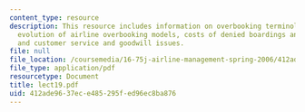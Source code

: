 ```yaml
---
content_type: resource
description: This resource includes information on overbooking terminology and relationships,
  evolution of airline overbooking models, costs of denied boardings and spoilage,
  and customer service and goodwill issues.
file: null
file_location: /coursemedia/16-75j-airline-management-spring-2006/412ade9637ece485295fed96ec8ba876_lect19.pdf
file_type: application/pdf
resourcetype: Document
title: lect19.pdf
uid: 412ade96-37ec-e485-295f-ed96ec8ba876
---
```

